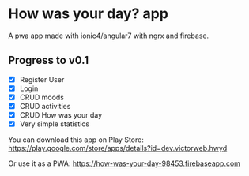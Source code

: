 # How was your day? app
A pwa app made with ionic4/angular7 with ngrx and firebase.

## Progress to v0.1
- [X] Register User
- [X] Login
- [X] CRUD moods
- [X] CRUD activities
- [X] CRUD How was your day
- [X] Very simple statistics

You can download this app on Play Store: https://play.google.com/store/apps/details?id=dev.victorweb.hwyd

Or use it as a PWA: https://how-was-your-day-98453.firebaseapp.com
